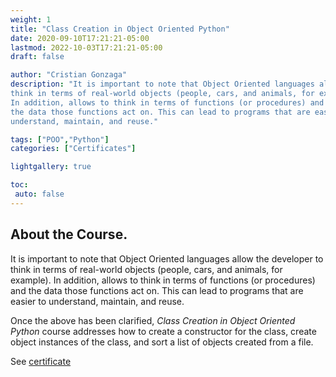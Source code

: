 ```yaml
---
weight: 1
title: "Class Creation in Object Oriented Python"
date: 2020-09-10T17:21:21-05:00
lastmod: 2022-10-03T17:21:21-05:00
draft: false

author: "Cristian Gonzaga"
description: "It is important to note that Object Oriented languages allow the developer to 
think in terms of real-world objects (people, cars, and animals, for example).
In addition, allows to think in terms of functions (or procedures) and 
the data those functions act on. This can lead to programs that are easier to 
understand, maintain, and reuse."

tags: ["POO","Python"]
categories: ["Certificates"]

lightgallery: true

toc:
 auto: false
---
```

<!--more-->

## About the Course.

It is important to note that Object Oriented languages allow the developer to 
think in terms of real-world objects (people, cars, and animals, for example).
In addition, allows to think in terms of functions (or procedures) and 
the data those functions act on. This can lead to programs that are easier to 
understand, maintain, and reuse.

Once the above has been clarified, *Class Creation in Object Oriented Python* 
course addresses how to create a constructor for the class, create object 
instances of the class, and sort a list of objects created from a file.

See [certificate](https://coursera.org/share/2daa4c59dc8f2e0495d29c91b80b3f80)


